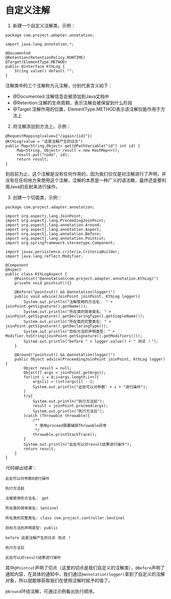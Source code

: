 # 自定义注解

1. 新建一个自定义注解类，示例：

```
package com.project.adapter.annotation;

import java.lang.annotation.*;

@Documented
@Retention(RetentionPolicy.RUNTIME)
@Target(ElementType.METHOD)
public @interface KthLog {
    String value() default "";
}
```

注解类中的三个注解称为元注解，分别代表含义如下：

- @Documented:注解信息会被添加到Java文档中
- @Retention:注解的生命周期，表示注解会被保留到什么阶段
- @Target:注解作用的位置，ElementType.METHOD表示该注解仅能作用于方法上

2. 将注解添加到方法上，示例：

```
@RequestMapping(value={"/again/{id}"})
@KthLog(value = "这是注解产生的日志")
public Map<String,Object> get(@PathVariable("id") int id) {
     Map<String, Object> result = new HashMap<>();
     result.put("code", id);
     return result;
}
```

到目前为止，这个注解是没有任何作用的，因为我们仅仅是对注解进行了声明，并没有在任何地方来使用这个注解，注解的本质是一种广义的语法糖，最终还是要利用Java的反射来进行操作。

3. 创建一个切面类，示例：
```
package com.project.adapter.annotation;

import org.aspectj.lang.JoinPoint;
import org.aspectj.lang.ProceedingJoinPoint;
import org.aspectj.lang.annotation.Around;
import org.aspectj.lang.annotation.Aspect;
import org.aspectj.lang.annotation.Before;
import org.aspectj.lang.annotation.Pointcut;
import org.springframework.stereotype.Component;

import javax.persistence.criteria.CriteriaBuilder;
import java.lang.reflect.Modifier;

@Component
@Aspect
public class KthLogAspect {
    @Pointcut("@annotation(com.project.adapter.annotation.KthLog)")
    private void pointcut(){}

    @Before("pointcut() && @annotation(logger)")
    public void advice(JoinPoint joinPoint, KthLog logger){
        System.out.println("注解使用的方法名： " + joinPoint.getSignature().getName());
        System.out.println("所在类的简单类名: " + joinPoint.getSignature().getDeclaringType().getSimpleName());
        System.out.println("所在类的完整类名: " + joinPoint.getSignature().getDeclaringType());
        System.out.println("目标方法的声明类型: " + Modifier.toString(joinPoint.getSignature().getModifiers()));
        System.out.println("before " + logger.value() + " 测试 ！");
    }

    @Around("pointcut() && @annotation(logger)")
    public Object advice(ProceedingJoinPoint joinPoint, KthLog logger){
        Object result = null;
        Object[] args = joinPoint.getArgs();
        for(int i = 0;i<args.length;i++){
            args[i] = (int)args[i] - 1;
            System.out.println("此处可以对参数" + i + "进行操作");
        }
        try{
            System.out.println("执行方法前");
            result = joinPoint.proceed(args);
            System.out.println("执行方法后");
        }catch (Throwable throwable){
            /**
             * 使用proceed需要捕获Throwable异常
             */
            throwable.printStackTrace();
        }
        System.out.println("此处可以对result结果进行操作");
        return result;
    }
}
```

*代码输出结果：*

```
此处可以对参数0进行操作

执行方法前

注解使用的方法名： get

所在类的简单类名: Sentinel

所在类的完整类名: class com.project.controller.Sentinel

目标方法的声明类型: public

before 这是注解产生的日志 测试 ！

执行方法后

此处可以对result结果进行操作

```

其中`@Pointcut`声明了切点（这里的切点是我们自定义的注解类），`@Before`声明了通知内容，在具体的通知中，我们通过`@annotation(logger)`拿到了自定义的注解对象，所以就能够获取我们在使用注解时赋予的值了。

`@Around`环绕注解，可通过示例看出执行顺序。
